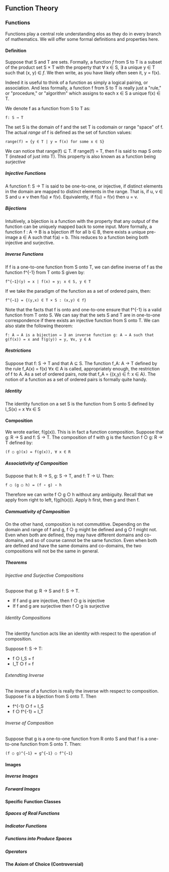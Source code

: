 ## Function Theory

### Functions

Functions play a central role understanding elos as they do in every branch of mathematics. We will offer some formal definitions and properties here.

#### Definition

Suppose that S and T are sets. Formally, a function *f* from S to T is a subset of the product set S × T with the property that ∀ x ∈ S, ∃ a unique y ∈ T such that (x, y) ∈ *f*. We then write, as you have likely often seen it, y = f(x).

Indeed it is useful to think of a function as simply a logical pairing, or association. And less formally, a function f from S to T is really just a "rule," or "procedure," or "algorithm" which assigns to each x ∈ S a unique f(x) ∈  T.

We denote f as a function from S to T as:

    f: S → T

The set S is the domain of f and the set T is codomain or range "space" of f. The actual _range_ of f is defined as the set of function values:

    range(f) = {y ∈ T | y = f(x) for some x ∈ S}

We can notice that range(f) ⊆ T. If range(f) = T, then f is said to map S *onto* T (instead of just into T). This property is also known as a function being *surjective*

##### Injective Functions

A function f: S → T is said to be one-to-one, or injective, if distinct elements in the domain are mapped to distinct elements in the range. That is, if u, v ∈ S and u ≠ v then f(u) ≠ f(v). Equivalently, if f(u) = f(v) then u = v.

##### Bijections

Intuitively, a bijection is a function with the property that any output of the function can be uniquely mapped back to some input. More formally, a function f : A → B is a bijection iff for all b ∈ B, there exists a unique pre-image a ∈ A such that f(a) = b. This reduces to a function being both injective and surjective.

##### Inverse Functions

If f is a one-to-one function from S onto T, we can define inverse of f as the function f^{-1} from T onto S given by:

    f^{−1}(y) = x | f(x) = y; x ∈ S, y ∈ T

If we take the paradigm of the function as a set of ordered pairs, then:

    f^{−1} = {(y,x) ∈ T × S : (x,y) ∈ f}

Note that the facts that f is onto and one-to-one ensure that f^{-1} is a valid function from T onto S. We can say that the sets S and T are in one-to-one correspondence if there exists an injective function from S onto T.  We can also state the following theorem:

    f: A → A is a bijection ⇔ ∃ an inverse function g: A → A such that
    g(f(x)) = x and f(g(y)) = y, ∀x, y ∈ A

##### Restrictions

Suppose that f: S → T and that A ⊆ S. The function f_A: A → T defined by the rule f_A(x) = f(x) ∀x ∈ A is called, appropriately enough, the restriction of f to A. As a set of ordered pairs, note that f_A = {(x,y) ∈ f: x ∈ A}. The notion of a function as a set of ordered pairs is formally quite handy.

##### Identity

The identity function on a set S is the function from S onto S defined by I_S(x) = x ∀x ∈ S

#### Composition

We wrote earlier, f(g(x)). This is in fact a function composition. Suppose that g: R → S and f: S → T. The composition of f with g is the function f ○ g: R → T defined by:

    (f ○ g)(x) = f(g(x)), ∀ x ∈ R

##### Associativity of Composition

Suppose that h: R → S, g: S → T, and f: T → U. Then:

    f ○ (g ○ h) = (f ∘ g) ∘ h

Therefore we can write f ○ g ○ h without any ambiguity. Recall that we apply from right to left, f(g(h(x))). Apply h first, then g and then f.

##### Commuativity of Composition

On the other hand, composition is not commutitive. Depending on the domain and range of f and g, f ○ g might be defined and g ○ f might not. Even when both are defined, they may have different domains and co-domains, and so of course cannot be the same function. Even when both are defined and have the same domains and co-domains, the two compositions will not be the same in general.

##### Theorems

###### Injective and Surjective Compositions

Suppose that g: R → S and f: S → T.

 * If f and g are injective, then f ○ g is injective
 * If f and g are surjective then f ○ g is surjective

###### Identity Compositions

The identity function acts like an identity with respect to the operation of composition.

Suppose f: S → T:

 * f ○ I_S = f
 * I_T ○ f = f

###### Extendting Inverse

The inverse of a function is really the inverse with respect to composition. Suppose f is a bijection from S onto T. Then

 * f^{-1} ○ f = I_S
 * f ○ f^{-1} = I_T

###### Inverse of Composition

Suppose that g is a one-to-one function from R onto S and that f is a one-to-one function from S onto T. Then:

    (f ○ g)^{−1} = g^{−1} ○ f^{−1}

#### Images

##### Inverse Images

##### Forward Images

#### Specific Function Classes

##### Spaces of Real Functions
##### Indicator Functions
##### Functions into Produce Spaces
##### Operators

#### The Axiom of Choice (Controversial)


